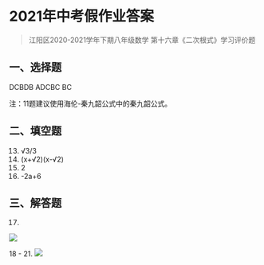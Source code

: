 # 2021年中考假作业答案
> 江阳区2020-2021学年下期八年级数学
> 第十六章《二次根式》学习评价题

## 一、选择题
DCBDB ADCBC BC

注：11题建议使用海伦-秦九韶公式中的秦九韶公式。

## 二、填空题
13. √3/3
14. (x+√2)(x-√2)
15. 2
16. -2a+6

## 三、解答题
17.
<image src="IMG20210610102447"></image>

18 - 21.
<image src="IMG20210610102457"></image>
